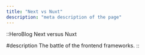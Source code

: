 ```yaml
---
title: "Next vs Nuxt"
description: "meta description of the page"
---
```


<!-- Content of the page -->
::HeroBlog
Next versus Nuxt

#description
The battle of the frontend frameworks.
::
